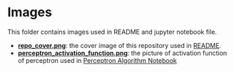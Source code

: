 # Images

This folder contains images used in README and jupyter notebook file.
- [**repo_cover.png**](./repo_cover.png): the cover image of this repository used in [README](../../README.md).
- [**perceptron_activation_function.png**](./perceptron_activation_function.png): the picture of activation function of perceptron used in [Perceptron Algorithm Notebook](../../algorithm/supervised_machine_learning/perceptron.ipynb)